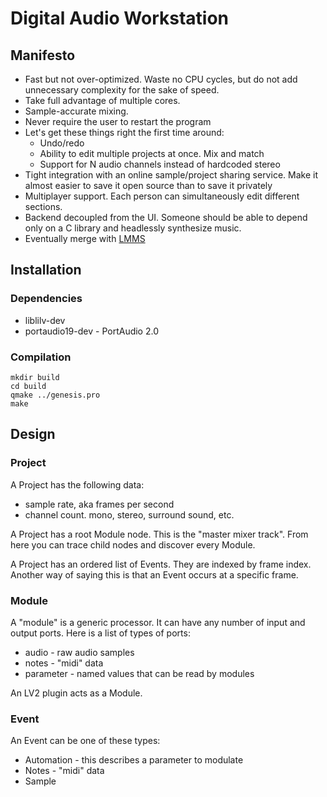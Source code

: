 # Digital Audio Workstation

## Manifesto

 * Fast but not over-optimized. Waste no CPU cycles, but do not add
   unnecessary complexity for the sake of speed.
 * Take full advantage of multiple cores.
 * Sample-accurate mixing.
 * Never require the user to restart the program
 * Let's get these things right the first time around:
   - Undo/redo
   - Ability to edit multiple projects at once. Mix and match
   - Support for N audio channels instead of hardcoded stereo
 * Tight integration with an online sample/project sharing service. Make it
   almost easier to save it open source than to save it privately
 * Multiplayer support. Each person can simultaneously edit different sections.
 * Backend decoupled from the UI. Someone should be able to depend only
   on a C library and headlessly synthesize music.
 * Eventually merge with [LMMS](https://github.com/LMMS/lmms)

## Installation

### Dependencies

 * liblilv-dev
 * portaudio19-dev - PortAudio 2.0

### Compilation

```
mkdir build
cd build
qmake ../genesis.pro
make
```

## Design

### Project

A Project has the following data:

 * sample rate, aka frames per second
 * channel count. mono, stereo, surround sound, etc.

A Project has a root Module node. This is the "master mixer track".
From here you can trace child nodes and discover every Module.

A Project has an ordered list of Events. They are indexed by frame index.
Another way of saying this is that an Event occurs at a specific frame.


### Module

A "module" is a generic processor. It can have any number of input and output
ports. Here is a list of types of ports:

 * audio - raw audio samples
 * notes - "midi" data
 * parameter - named values that can be read by modules

An LV2 plugin acts as a Module.


### Event

An Event can be one of these types:

 * Automation - this describes a parameter to modulate
 * Notes - "midi" data
 * Sample
